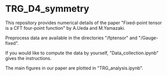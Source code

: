 # TRG_D4_symmetry

This repository provides numerical details of the paper "Fixed-point tensor is a CFT four-point function" by A.Ueda and M.Yamazaki.

Preprocess data are available in the directories "/fptensor" and "/Gauge-fixed". 

If you would like to compute the data by yourself, "Data_collection.ipynb" gives the instructions.

The main figures in our paper are plotted in "TRG_analysis.ipynb".
